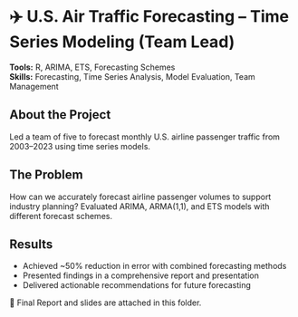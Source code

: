 # ✈️ U.S. Air Traffic Forecasting – Time Series Modeling (Team Lead)

**Tools:** R, ARIMA, ETS, Forecasting Schemes  
**Skills:** Forecasting, Time Series Analysis, Model Evaluation, Team Management

## About the Project
Led a team of five to forecast monthly U.S. airline passenger traffic from 2003–2023 using time series models.

## The Problem
How can we accurately forecast airline passenger volumes to support industry planning? Evaluated ARIMA, ARMA(1,1), and ETS models with different forecast schemes.

## Results
- Achieved ~50% reduction in error with combined forecasting methods  
- Presented findings in a comprehensive report and presentation  
- Delivered actionable recommendations for future forecasting

📄 Final Report and slides are attached in this folder.
